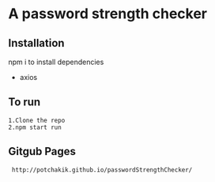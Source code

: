 # A password strength checker

## Installation

npm i to install dependencies

- axios

## To run

```
1.Clone the repo
2.npm start run
```
## Gitgub Pages
```
 http://potchakik.github.io/passwordStrengthChecker/
```
